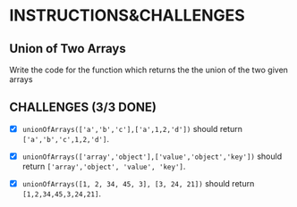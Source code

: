 # INSTRUCTIONS&CHALLENGES

## Union of Two Arrays

Write the code for the function which returns the the union of the two given arrays

## CHALLENGES (3/3 DONE)

- [x] `unionOfArrays(['a','b','c'],['a',1,2,'d'])` should return `['a','b','c',1,2,'d']`.

- [x] `unionOfArrays(['array','object'],['value','object','key'])` should return `['array','object', 'value', 'key']`.

- [x] `unionOfArrays([1, 2, 34, 45, 3], [3, 24, 21])` should return `[1,2,34,45,3,24,21]`.
